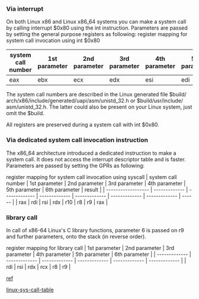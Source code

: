 ### Via interrupt

On both Linux x86 and Linux x86_64 systems you can make a system call by calling interrupt $0x80 using the int instruction. Parameters are passed by setting the general purpose registers as following:
register mapping for system call invocation using int $0x80

| system call number	| 1st parameter	| 2nd parameter	| 3rd parameter	| 4th parameter | 5th parameter	| 6th parameter	| result |
| ------------------	| -------------	| -------------	| -------------	| ------------- | -------------	| -------------	| ------ |
| eax |	ebx	| ecx	| edx	| esi	| edi	| ebp	| eax |


The system call numbers are described in the Linux generated file $build/‌arch/‌x86/‌include/‌generated/‌uapi/‌asm/‌unistd_32.h or $build/‌usr/‌include/‌asm/‌unistd_32.h. The latter could also be present on your Linux system, just omit the $build.

All registers are preserved during a system call with int $0x80.


### Via dedicated system call invocation instruction
The x86_64 architecture introduced a dedicated instruction to make a system call. It does not access the interrupt descriptor table and is faster. Parameters are passed by setting the GPRs as following:

register mapping for system call invocation using syscall
| system call number	| 1st parameter	| 2nd parameter	| 3rd parameter	| 4th parameter | 5th parameter	| 6th parameter	| result |
| ------------------	| -------------	| -------------	| -------------	| ------------- | -------------	| -------------	| ------ |
| rax	| rdi	| rsi	| rdx	| r10	| r8	| r9	| rax |

### library call
In call of x86-64 Linux's C library functions, parameter 6 is passed on r9 and further parameters, onto the stack (in reverse order).

register mapping for library call
| 1st parameter	| 2nd parameter	| 3rd parameter	| 4th parameter	| 5th parameter	| 6th parameter |
| -------------	| -------------	| -------------	| -------------	| ------------- | -------------	|
| rdi	| rsi	| rdx	| rcx	| r8	| r9 |

[ref](https://en.wikibooks.org/wiki/X86_Assembly/Interfacing_with_Linux#Via_dedicated_system_call_invocation_instruction)

[linux-sys-call-table](https://filippo.io/linux-syscall-table/)
